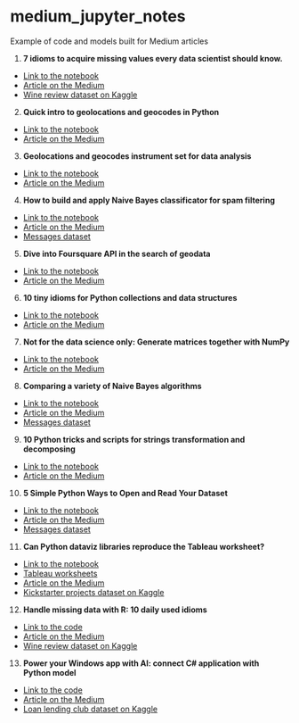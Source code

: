 # medium_jupyter_notes
Example of code and models built for Medium articles

1. <b>7 idioms to acquire missing values every data scientist should know.</b>
* [Link to the notebook](missing_data_idioms/missing-data-tips.ipynb)
* [Article on the Medium](https://towardsdatascience.com/7-idioms-to-acquire-missing-values-every-data-scientist-should-know-2edf4224360c?source=friends_link&sk=e7f9dde978860ed292af79e52313fb45)
* [Wine review dataset on Kaggle](https://www.kaggle.com/zynicide/wine-reviews)

2. <b>Quick intro to geolocations and geocodes in Python</b>
* [Link to the notebook](geocode_and_distance/geocode-and-distance.ipynb)
* [Article on the Medium](https://medium.com/better-programming/geolocation-and-geocodes-in-python-e71e056ffaea?source=friends_link&sk=fa0e5c35f58eda5e839f0120998c3a9e)

3. <b>Geolocations and geocodes instrument set for data analysis</b>
* [Link to the notebook](geolocation_for_analysis/geolocations-for-analysis.ipynb)
* [Article on the Medium](https://towardsdatascience.com/geolocations-and-geocodes-instrument-set-for-data-analysis-5eb4e33a1677?source=friends_link&sk=e2adfaf06bcef6e207088848d16cb3db)

4. <b>How to build and apply Naive Bayes classificator for spam filtering</b>
* [Link to the notebook](naive_bayes_filter/bayes-classificator.ipynb)
* [Article on the Medium](https://towardsdatascience.com/how-to-build-and-apply-naive-bayes-classification-for-spam-filtering-2b8d3308501?source=friends_link&sk=b49e979c2457cc493614e50377b83d88)
* [Messages dataset](https://archive.ics.uci.edu/ml/datasets/sms+spam+collection)

5. <b>Dive into Foursquare API in the search of geodata</b>
* [Link to the notebook](dive_into_foursquare/foursquare_api_dataset.ipynb)
* [Article on the Medium](https://medium.com/analytics-vidhya/dive-into-foursquareapi-in-the-search-of-geodata-c9e11661b194?source=friends_link&sk=8eb7a2ca59a99ad85b3b76a3b4c26bc4)

6. <b>10 tiny idioms for Python collections and data structures</b>
* [Link to the notebook](python_tiny_tips/containers-tips.ipynb)
* [Article on the Medium](https://medium.com/better-programming/10-tiny-python-idioms-for-collections-and-data-structures-2f0d2923832?source=friends_link&sk=9529b4e8f3ed105973f33722414325e6)

7. <b>Not for the data science only: Generate matrices together with NumPy</b>
* [Link to the notebook](matrices_generation/generate-matrices.ipynb)
* [Article on the Medium](https://towardsdatascience.com/not-for-the-data-science-only-generate-matrices-together-with-numpy-d33f03d8875f?source=friends_link&sk=3c86f684dd75b74aee10f7dcd2f5be1f)

8. <b>Comparing a variety of Naive Bayes algorithms</b>
* [Link to the notebook](scikit_bayes/scikit-bayes.ipynb)
* [Article on the Medium](https://towardsdatascience.com/comparing-a-variety-of-naive-bayes-classification-algorithms-fc5fa298379e?source=friends_link&sk=ab4fe9d0517734b429070b1b5f9b17cc)
* [Messages dataset](https://archive.ics.uci.edu/ml/datasets/sms+spam+collection)

9. <b>10 Python tricks and scripts for strings transformation and decomposing</b>
* [Link to the notebook](string_manip/string-tokenization-parsing.ipynb)
* [Article on the Medium](https://medium.com/better-programming/10-python-tricks-and-scripts-for-strings-transformation-and-decomposing-e82ecac0a4d0?source=friends_link&sk=0277ce4ebee12d4bf13e4fdf39a359c6)

10. <b>5 Simple Python Ways to Open and Read Your Dataset</b>
* [Link to the notebook](read_dataset/read-dataset.ipynb)
* [Article on the Medium](https://medium.com/better-programming/5-ways-to-open-and-read-your-dataset-using-python-780770199776?source=friends_link&sk=2dffa9922ea1db6c68485daf7dd40e18)
* [Messages dataset](https://archive.ics.uci.edu/ml/datasets/sms+spam+collection)

11. <b>Can Python dataviz libraries reproduce the Tableau worksheet?</b>
* [Link to the notebook](tableau_vs_python/tableau_vs_python.ipynb)
* [Tableau worksheets](tableau_vs_python/tableau_workseets)
* [Article on the Medium](https://towardsdatascience.com/can-python-dataviz-libraries-repeat-the-tableau-worksheet-e38ef2876f04?source=friends_link&sk=0a05178112137193b53d6e4287755389)
* [Kickstarter projects dataset on Kaggle](https://www.kaggle.com/kemical/kickstarter-projects)

12. <b>Handle missing data with R: 10 daily used idioms</b>
* [Link to the code](r_missing_values/missing-values.R)
* [Article on the Medium](https://towardsdatascience.com/handle-missing-data-with-r-10-daily-used-idioms-13d849d01690?source=friends_link&sk=5be3e225e0925f7da80b35d38d4ff398)
* [Wine review dataset on Kaggle](https://www.kaggle.com/zynicide/wine-reviews)

13. <b>Power your Windows app with AI: connect C# application with Python model</b>
* [Link to the code](https://github.com/Midvel/WindowsToPythonAI)
* [Article on the Medium]()
* [Loan lending club dataset on Kaggle](https://www.kaggle.com/wendykan/lending-club-loan-data)

